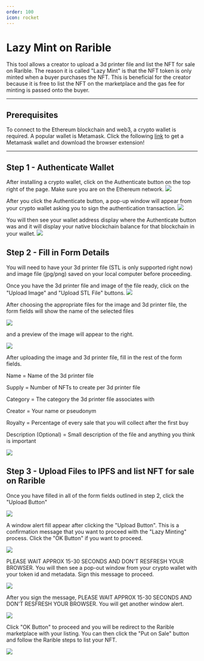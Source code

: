 ```yaml
---
order: 100
icon: rocket
---
```

# Lazy Mint on Rarible

This tool allows a creator to upload a 3d printer file and list the NFT for sale on Rarible. The reason it is called "Lazy Mint" is that the NFT token is only minted when a buyer purchases the NFT. This is beneficial for the creator because it is free to list the NFT on the marketplace and the gas fee for minting is passed onto the buyer.  


---

## Prerequisites

To connect to the Ethereum blockchain and web3, a crypto wallet is required. A popular wallet is Metamask. Click the following [link](https://metamask.io/) to get a Metamask wallet and download the browser extension!

---

## Step 1 - Authenticate Wallet

After installing a crypto wallet, click on the Authenticate button on the top right of the page. Make sure you are on the Ethereum network.
![](../static/LazyMintImages/AuthenticateButton.png)

After you click the Authenticate button, a pop-up window will appear from your crypto wallet asking you to sign the authentication transaction.
![](../static/LazyMintImages/SignatureRequest.png)

You will then see your wallet address display where the Authenticate button was and it will display your native blockchain balance for that blockchain in your wallet.
![](../static/LazyMintImages/Authenticated.png)

## Step 2 - Fill in Form Details

You will need to have your 3d printer file (STL is only supported right now) and image file (jpg/png) saved on your local computer before proceeding. 

Once you have the 3d printer file and image of the file ready, click on the "Upload Image" and "Upload STL File" buttons.
![](../static/LazyMintImages/UploadForms.png)

After choosing the appropriate files for the image and 3d printer file, the form fields will show the name of the selected files

![](../static/LazyMintImages/UploadFormsFileSelected.png)

and a preview of the image will appear to the right.

![](../static/LazyMintImages/Preview.png)

After uploading the image and 3d printer file, fill in the rest of the form fields.

Name = Name of the 3d printer file

Supply = Number of NFTs to create per 3d printer file

Category = The category the 3d printer file associates with

Creator = Your name or pseudonym 

Royalty = Percentage of every sale that you will collect after the first buy

Description (Optional) = Small description of the file and anything you think is important

![](../static/LazyMintImages/FormFields.png)

## Step 3 - Upload Files to IPFS and list NFT for sale on Rarible

Once you have filled in all of the form fields outlined in step 2, click the "Upload Button"

![](../static/LazyMintImages/UploadButton.png)

A window alert fill appear after clicking the "Upload Button". This is a confirmation message that you want to proceed with the "Lazy Minting" process. Click the "OK Button" if you want to proceed.

![](../static/LazyMintImages/WindowAlert1.png)

PLEASE WAIT APPROX 15-30 SECONDS AND DON'T RESFRESH YOUR BROWSER. You will then see a pop-out window from your crypto wallet with your token id and metadata. Sign this message to proceed.

![](../static/LazyMintImages/LazyMintSignatureRequest.png)

After you sign the message, PLEASE WAIT APPROX 15-30 SECONDS AND DON'T RESFRESH YOUR BROWSER. You will get another window alert.

![](../static/LazyMintImages/WindowAlert2.png)

Click "OK Button" to proceed and you will be redirect to the Rarible marketplace with your listing. You can then click the "Put on Sale" button and follow the Rarible steps to list your NFT.

![](../static/LazyMintImages/Rarible.png)